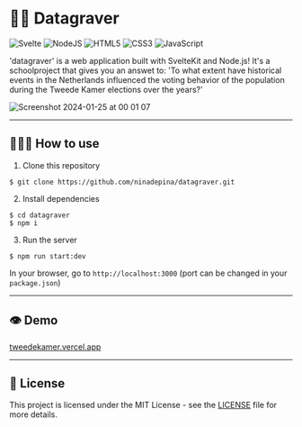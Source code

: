 # 👋🏼 Datagraver

![Svelte](https://img.shields.io/badge/svelte-%23f1413d.svg?style=for-the-badge&logo=svelte&logoColor=white) ![NodeJS](https://img.shields.io/badge/node.js-6DA55F?style=for-the-badge&logo=node.js&logoColor=white) ![HTML5](https://img.shields.io/badge/html5-%23E34F26.svg?style=for-the-badge&logo=html5&logoColor=white) ![CSS3](https://img.shields.io/badge/css3-%231572B6.svg?style=for-the-badge&logo=css3&logoColor=white) ![JavaScript](https://img.shields.io/badge/javascript-%23323330.svg?style=for-the-badge&logo=javascript&logoColor=%23F7DF1E)

'datagraver' is a web application built with SvelteKit and Node.js! It's a schoolproject that gives you an answet to: 'To what extent have historical events in the Netherlands influenced the voting behavior of the population during the Tweede Kamer elections over the years?'

![Screenshot 2024-01-25 at 00 01 07](https://github.com/ninadepina/datagraver/assets/89778503/455c0486-c1ef-46e6-b824-3158f336b568)

---

## 👩🏼‍💻 How to use

1. Clone this repository

```
$ git clone https://github.com/ninadepina/datagraver.git
```

2. Install dependencies

```
$ cd datagraver
$ npm i
```

3. Run the server

```
$ npm run start:dev
```

In your browser, go to `http://localhost:3000` (port can be changed in your `package.json`)

---

## 👁️ Demo

[tweedekamer.vercel.app](https://tweedekamer.vercel.app/)

---

## 📄 License

This project is licensed under the MIT License - see the [LICENSE](https://github.com/ninadepina/datagraver/blob/main/LICENSE) file for more details.
